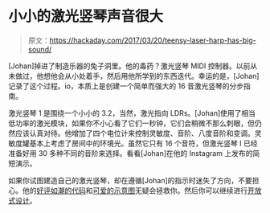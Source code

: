 # 小小的激光竖琴声音很大

> 原文：<https://hackaday.com/2017/03/20/teensy-laser-harp-has-big-sound/>

[Johan]掉进了制造乐器的兔子洞里。他的毒药？激光竖琴 MIDI 控制器。以前从未做过，他想他会从小处着手，然后用他所学到的东西迭代。幸运的是，[Johan]记录了这个过程。io，本质上是创建一个简单而强大的 16 音激光竖琴的分步指南。

激光竖琴 1 是围绕一个小小的 3.2，当然，激光指向 LDRs。[Johan]使用了相当低功率的激光模块，如果你不小心看了它们一秒钟，它们会稍微不那么刺眼，但仍然应该认真对待。他增加了四个电位计来控制灵敏度、音阶、八度音阶和变调。灵敏度罐基本上考虑了房间中的环境光。虽然它只有 16 个音符，但激光竖琴 I 已经准备好用 30 多种不同的音阶来选择。看看[Johan]在他的 Instagram 上发布的简短演示。

如果你试图建造自己的激光竖琴，却在遵循[Johan]的指示时迷失了方向，不要担心。他的[好评如潮的代码](https://github.com/Trasselfrisyr/laserharp/blob/master/teensy-laser-harp-I/teensy-laser-harp-I.ino)和[可爱的示意图](https://cdn.hackaday.io/files/20208864579072/Laser-Harp-I-schematic.png)无疑会拯救你。然后你可以继续进行[开放式设计](https://hackaday.com/2013/10/30/impressive-laser-harp/)。